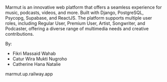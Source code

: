 Marmut is an innovative web platform that offers a seamless experience for music, podcasts, videos, and more. Built with Django, PostgreSQL, Psycopg, Supabase, and ReactJS. The platform supports multiple user roles, including Regular User, Premium User, Artist, Songwriter, and Podcaster, offering a diverse range of multimedia needs and creative contributions.

By:
- Fikri Massaid Wahab
- Catur Wira Mukti Nugroho
- Catherine Hana Natalie

marmut.up.railway.app
